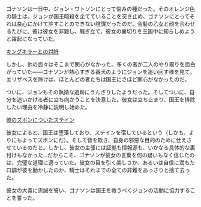 <!-- title: キングキラー -->
<!-- relationship: 同盟 -->

ゴナソンは一日中、ジョン・ワトソンにとって悩みの種だった。そのオレンジ色の騎士は、ジョンが国王暗殺を企てていることを突き止め、ゴナソンにとってそれは良心にかけて許すことのできない陰謀だったのだ。金髪の乙女と顔を合わせるたびに、彼は彼女を非難し、騒ぎ立て、彼女の裏切りを王国中に知らしめようと躍起になっていた。

[キングキラーとの対峙](#embed:https://www.youtube.com/live/y9KKa_k2VTU?t=5967)

しかし、他の面々はそこまで関心がなかった。多くの者が二人のやり取りを面白がっていた――ゴナソンが熱心すぎる番犬のようにジョンを追い回す様を見て。エリザベスを除けば、ほとんどの者たちは国王にさほど関心がなかったのだ。

ついに、ジョンもその執拗な追跡にうんざりしたようだった。そしてついに、自分を追いかける者に立ち向かうことを決意した。彼女は立ち止まり、国王を排除したい理由を冷静に説明し始めた。

[彼のズボンについたステイン](#embed:https://www.youtube.com/live/y9KKa_k2VTU?si=3dehAp08bmCG59ye&start=7108)

彼女によると、国王は堕落しており、ステインを宿しているという（しかも、よりにもよってズボンにだ）。そして皆を欺き、自身の邪悪な目的のために仕えさせているのだと。しかし、彼女の主張には証拠も情報源も、いかなる具体的な裏付けもなかった…だからこそ、ゴナソンが彼女の言葉を何の疑いもなく信じたのは、完璧な道理に適っていた。彼女の目を引く美しさか、あるいは自信に満ちた口調が彼を動かしたのか、騎士はそれまでの全ての非難をあっさりと捨て去った。

彼女の大義に忠誠を誓い、ゴナソンは国王を救うべくジョンの活動に協力することを誓った。